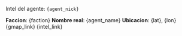 Intel del agente: `{agent_nick}`

**Faccion**: {faction} 
**Nombre real**: {agent_name}
**Ubicacion**: {lat}, {lon} {gmap_link} {intel_link}
